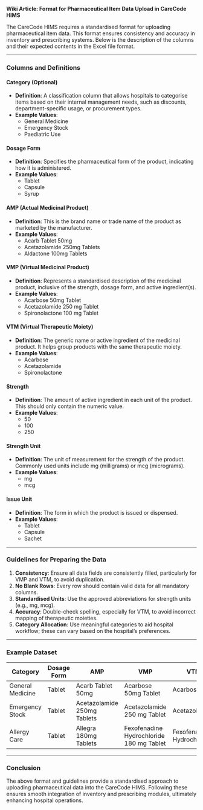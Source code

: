 <html>
<body>
<!--StartFragment--><html><head></head><body><p><strong>Wiki Article: Format for Pharmaceutical Item Data Upload in CareCode HIMS</strong></p>
<p>The CareCode HIMS requires a standardised format for uploading pharmaceutical item data. This format ensures consistency and accuracy in inventory and prescribing systems. Below is the description of the columns and their expected contents in the Excel file format.</p>
<hr>
<h3><strong>Columns and Definitions</strong></h3>
<h4><strong>Category (Optional)</strong></h4>
<ul>
<li><strong>Definition</strong>: A classification column that allows hospitals to categorise items based on their internal management needs, such as discounts, department-specific usage, or procurement types.</li>
<li><strong>Example Values</strong>:
<ul>
<li>General Medicine</li>
<li>Emergency Stock</li>
<li>Paediatric Use</li>
</ul>
</li>
</ul>
<h4><strong>Dosage Form</strong></h4>
<ul>
<li><strong>Definition</strong>: Specifies the pharmaceutical form of the product, indicating how it is administered.</li>
<li><strong>Example Values</strong>:
<ul>
<li>Tablet</li>
<li>Capsule</li>
<li>Syrup</li>
</ul>
</li>
</ul>
<h4><strong>AMP (Actual Medicinal Product)</strong></h4>
<ul>
<li><strong>Definition</strong>: This is the brand name or trade name of the product as marketed by the manufacturer.</li>
<li><strong>Example Values</strong>:
<ul>
<li>Acarb Tablet 50mg</li>
<li>Acetazolamide 250mg Tablets</li>
<li>Aldactone 100mg Tablets</li>
</ul>
</li>
</ul>
<h4><strong>VMP (Virtual Medicinal Product)</strong></h4>
<ul>
<li><strong>Definition</strong>: Represents a standardised description of the medicinal product, inclusive of the strength, dosage form, and active ingredient(s).</li>
<li><strong>Example Values</strong>:
<ul>
<li>Acarbose 50mg Tablet</li>
<li>Acetazolamide 250 mg Tablet</li>
<li>Spironolactone 100 mg Tablet</li>
</ul>
</li>
</ul>
<h4><strong>VTM (Virtual Therapeutic Moiety)</strong></h4>
<ul>
<li><strong>Definition</strong>: The generic name or active ingredient of the medicinal product. It helps group products with the same therapeutic moiety.</li>
<li><strong>Example Values</strong>:
<ul>
<li>Acarbose</li>
<li>Acetazolamide</li>
<li>Spironolactone</li>
</ul>
</li>
</ul>
<h4><strong>Strength</strong></h4>
<ul>
<li><strong>Definition</strong>: The amount of active ingredient in each unit of the product. This should only contain the numeric value.</li>
<li><strong>Example Values</strong>:
<ul>
<li>50</li>
<li>100</li>
<li>250</li>
</ul>
</li>
</ul>
<h4><strong>Strength Unit</strong></h4>
<ul>
<li><strong>Definition</strong>: The unit of measurement for the strength of the product. Commonly used units include mg (milligrams) or mcg (micrograms).</li>
<li><strong>Example Values</strong>:
<ul>
<li>mg</li>
<li>mcg</li>
</ul>
</li>
</ul>
<h4><strong>Issue Unit</strong></h4>
<ul>
<li><strong>Definition</strong>: The form in which the product is issued or dispensed.</li>
<li><strong>Example Values</strong>:
<ul>
<li>Tablet</li>
<li>Capsule</li>
<li>Sachet</li>
</ul>
</li>
</ul>
<hr>
<h3><strong>Guidelines for Preparing the Data</strong></h3>
<ol>
<li><strong>Consistency</strong>: Ensure all data fields are consistently filled, particularly for VMP and VTM, to avoid duplication.</li>
<li><strong>No Blank Rows</strong>: Every row should contain valid data for all mandatory columns.</li>
<li><strong>Standardised Units</strong>: Use the approved abbreviations for strength units (e.g., mg, mcg).</li>
<li><strong>Accuracy</strong>: Double-check spelling, especially for VTM, to avoid incorrect mapping of therapeutic moieties.</li>
<li><strong>Category Allocation</strong>: Use meaningful categories to aid hospital workflow; these can vary based on the hospital’s preferences.</li>
</ol>
<hr>
<h3><strong>Example Dataset</strong></h3>

Category | Dosage Form | AMP | VMP | VTM | Strength | Strength Unit | Issue Unit
-- | -- | -- | -- | -- | -- | -- | --
General Medicine | Tablet | Acarb Tablet 50mg | Acarbose 50mg Tablet | Acarbose | 50 | mg | Tablet
Emergency Stock | Tablet | Acetazolamide 250mg Tablets | Acetazolamide 250 mg Tablet | Acetazolamide | 250 | mg | Tablet
Allergy Care | Tablet | Allegra 180mg Tablets | Fexofenadine Hydrochloride 180 mg Tablet | Fexofenadine Hydrochloride | 180 | mg | Tablet


<hr>
<h3><strong>Conclusion</strong></h3>
<p>The above format and guidelines provide a standardised approach to uploading pharmaceutical data into the CareCode HIMS. Following these ensures smooth integration of inventory and prescribing modules, ultimately enhancing hospital operations.</p></body></html><!--EndFragment-->
</body>
</html>
